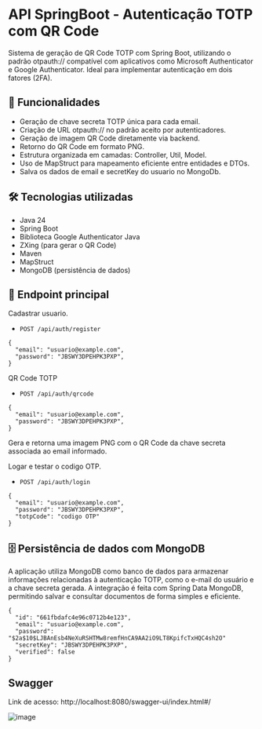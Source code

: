 # API SpringBoot - Autenticação TOTP com QR Code
Sistema de geração de QR Code TOTP com Spring Boot, utilizando o padrão otpauth:// compatível com aplicativos como Microsoft Authenticator e Google Authenticator. Ideal para implementar autenticação em dois fatores (2FA).

## 🚀 Funcionalidades

- Geração de chave secreta TOTP única para cada email.
- Criação de URL otpauth:// no padrão aceito por autenticadores.
- Geração de imagem QR Code diretamente via backend.
- Retorno do QR Code em formato PNG.
- Estrutura organizada em camadas: Controller, Util, Model.
- Uso de MapStruct para mapeamento eficiente entre entidades e DTOs.
- Salva os dados de email e secretKey do usuario no MongoDb.

## 🛠️ Tecnologias utilizadas

- Java 24
- Spring Boot
- Biblioteca Google Authenticator Java
- ZXing (para gerar o QR Code)
- Maven
- MapStruct
- MongoDB (persistência de dados)

## 📡 Endpoint principal

Cadastrar usuario.
- `POST /api/auth/register`
```
{
  "email": "usuario@example.com",
  "password": "JBSWY3DPEHPK3PXP",
}
``` 


QR Code TOTP
- `POST /api/auth/qrcode`
```
{
  "email": "usuario@example.com",
  "password": "JBSWY3DPEHPK3PXP",
}
``` 
  Gera e retorna uma imagem PNG com o QR Code da chave secreta associada ao email informado.


Logar e testar o codigo OTP.
- `POST /api/auth/login`
```
{
  "email": "usuario@example.com",
  "password": "JBSWY3DPEHPK3PXP",
  "totpCode": "codigo OTP"
}
``` 

## 🗄️ Persistência de dados com MongoDB
A aplicação utiliza MongoDB como banco de dados para armazenar informações relacionadas à autenticação TOTP, como o e-mail do usuário e a chave secreta gerada.
A integração é feita com Spring Data MongoDB, permitindo salvar e consultar documentos de forma simples e eficiente.
```
{
  "id": "661fbdafc4e96c0712b4e123",
  "email": "usuario@example.com",
  "password": "$2a$10$LJBAnEsb4NeXuRSHTMw8remfHnCA9AA2iO9LT8KpifcTxHQC4sh2O"
  "secretKey": "JBSWY3DPEHPK3PXP",
  "verified": false
}
```



## Swagger
Link de acesso: http://localhost:8080/swagger-ui/index.html#/

![image](https://github.com/user-attachments/assets/c11be814-14ba-47cb-9ac3-44094223330a)



